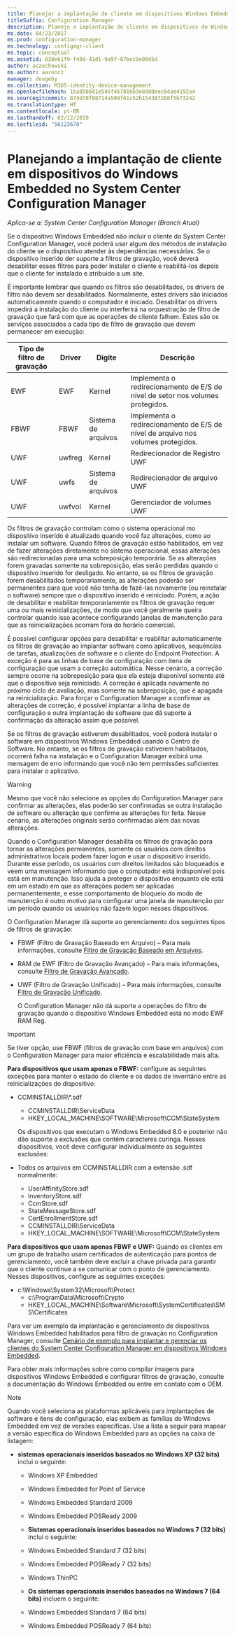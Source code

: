 ```yaml
---
title: Planejar a implantação de cliente em dispositivos Windows Embedded
titleSuffix: Configuration Manager
description: Planeje a implantação de cliente em dispositivos do Windows Embedded no System Center Configuration Manager.
ms.date: 04/23/2017
ms.prod: configuration-manager
ms.technology: configmgr-client
ms.topic: conceptual
ms.assetid: 038e61f9-f49d-41d1-9a9f-87bec9e00d5d
author: aczechowski
ms.author: aaroncz
manager: dougeby
ms.collection: M365-identity-device-management
ms.openlocfilehash: 1ba85b6d1e545f467816b3e8dddeec04ae4192a4
ms.sourcegitcommit: 874d78f08714a509f61c52b154387268f5b73242
ms.translationtype: HT
ms.contentlocale: pt-BR
ms.lasthandoff: 02/12/2019
ms.locfileid: "56123678"
---
```

# <a name="planning-for-client-deployment-to-windows-embedded-devices-in-system-center-configuration-manager"></a>Planejando a implantação de cliente em dispositivos do Windows Embedded no System Center Configuration Manager

*Aplica-se a: System Center Configuration Manager (Branch Atual)*

<a name="BKMK_DeployClientEmbedded"></a> Se o dispositivo Windows Embedded não incluir o cliente do System Center Configuration Manager, você poderá usar algum dos métodos de instalação do cliente se o dispositivo atender às dependências necessárias. Se o dispositivo inserido der suporte a filtros de gravação, você deverá desabilitar esses filtros para poder instalar o cliente e reabilitá-los depois que o cliente for instalado e atribuído a um site.  

 É importante lembrar que quando os filtros são desabilitados, os drivers de filtro não devem ser desabilitados. Normalmente, estes drivers são iniciados automaticamente quando o computador é iniciado. Desabilitar os drivers impedirá a instalação do cliente ou interferirá na orquestração de filtro de gravação que fará com que as operações de cliente falhem. Estes são os serviços associados a cada tipo de filtro de gravação que devem permanecer em execução:  

|Tipo de filtro de gravação|Driver|Digite|Descrição|  
|-----------------------|------------|----------|-----------------|  
|EWF|EWF|Kernel|Implementa o redirecionamento de E/S de nível de setor nos volumes protegidos.|  
|FBWF|FBWF|Sistema de arquivos|Implementa o redirecionamento de E/S de nível de arquivo nos volumes protegidos.|  
|UWF|uwfreg|Kernel|Redirecionador de Registro UWF|  
|UWF|uwfs|Sistema de arquivos|Redirecionador de arquivo UWF|  
|UWF|uwfvol|Kernel|Gerenciador de volumes UWF|  

 Os filtros de gravação controlam como o sistema operacional mo dispositivo inserido é atualizado quando você faz alterações, como ao instalar um software. Quando filtros de gravação estão habilitados, em vez de fazer alterações diretamente no sistema operacional, essas alterações são redirecionadas para uma sobreposição temporária. Se as alterações forem gravadas somente na sobreposição, elas serão perdidas quando o dispositivo inserido for desligado. No entanto, se os filtros de gravação forem desabilitados temporariamente, as alterações poderão ser permanentes para que você não tenha de fazê-las novamente (ou reinstalar o software) sempre que o dispositivo inserido é reiniciado. Porém, a ação de desabilitar e reabilitar temporariamente os filtros de gravação requer uma ou mais reinicializações, de modo que você geralmente queira controlar quando isso acontece configurando janelas de manutenção para que as reinicializações ocorram fora do horário comercial.  

 É possível configurar opções para desabilitar e reabilitar automaticamente os filtros de gravação ao implantar software como aplicativos, sequências de tarefas, atualizações de software e o cliente do Endpoint Protection. A exceção é para as linhas de base de configuração com itens de configuração que usam a correção automática. Nesse cenário, a correção sempre ocorre na sobreposição para que ela esteja disponível somente até que o dispositivo seja reiniciado. A correção é aplicada novamente no próximo ciclo de avaliação, mas somente na sobreposição, que é apagada na reinicialização. Para forçar o Configuration Manager a confirmar as alterações de correção, é possível implantar a linha de base de configuração e outra implantação de software que dá suporte à confirmação da alteração assim que possível.  

 Se os filtros de gravação estiverem desabilitados, você poderá instalar o software em dispositivos Windows Embedded usando o Centro de Software. No entanto, se os filtros de gravação estiverem habilitados, ocorrerá falha na instalação e o Configuration Manager exibirá uma mensagem de erro informando que você não tem permissões suficientes para instalar o aplicativo.  

> [!WARNING]  
>  Mesmo que você não selecione as opções do Configuration Manager para confirmar as alterações, elas poderão ser confirmadas se outra instalação de software ou alteração que confirme as alterações for feita. Nesse cenário, as alterações originais serão confirmadas além das novas alterações.  

 Quando o Configuration Manager desabilita os filtros de gravação para tornar as alterações permanentes, somente os usuários com direitos administrativos locais podem fazer logon e usar o dispositivo inserido. Durante esse período, os usuários com direitos limitados são bloqueados e veem uma mensagem informando que o computador está indisponível pois está em manutenção. Isso ajuda a proteger o dispositivo enquanto ele está em um estado em que as alterações podem ser aplicadas permanentemente, e esse comportamento de bloqueio do modo de manutenção é outro motivo para configurar uma janela de manutenção por um período quando os usuários não fazem logon nesses dispositivos.  

 O Configuration Manager dá suporte ao gerenciamento dos seguintes tipos de filtros de gravação:  

- FBWF (Filtro de Gravação Baseado em Arquivo) – Para mais informações, consulte [Filtro de Gravação Baseado em Arquivos](http://go.microsoft.com/fwlink/?LinkID=204717).  

- RAM de EWF (Filtro de Gravação Avançado) – Para mais informações, consulte [Filtro de Gravação Avançado](http://go.microsoft.com/fwlink/?LinkId=204718).  

- UWF (Filtro de Gravação Unificado) – Para mais informações, consulte [Filtro de Gravação Unificado](http://go.microsoft.com/fwlink/?LinkId=309236).  

  O Configuration Manager não dá suporte a operações do filtro de gravação quando o dispositivo Windows Embedded está no modo EWF RAM Reg.  

> [!IMPORTANT]
>  Se tiver opção, use FBWF (filtros de gravação com base em arquivos) com o Configuration Manager para maior eficiência e escalabilidade mais alta.
> 
> **Para dispositivos que usam apenas o FBWF:** configure as seguintes exceções para manter o estado do cliente e os dados de inventário entre as reinicializações do dispositivo:  
> 
> - CCMINSTALLDIR\\\*.sdf  
>   -   CCMINSTALLDIR\ServiceData  
>   -   HKEY_LOCAL_MACHINE\SOFTWARE\Microsoft\CCM\StateSystem  
> 
>   Os dispositivos que executam o Windows Embedded 8.0 e posterior não dão suporte a exclusões que contêm caracteres curinga. Nesses dispositivos, você deve configurar individualmente as seguintes exclusões:  
> 
> - Todos os arquivos em CCMINSTALLDIR com a extensão .sdf normalmente:  
> 
>   -   UserAffinityStore.sdf  
>   -   InventoryStore.sdf  
>   -   CcmStore.sdf  
>   -   StateMessageStore.sdf  
>   -   CertEnrollmentStore.sdf  
>   -   CCMINSTALLDIR\ServiceData  
>   -   HKEY_LOCAL_MACHINE\SOFTWARE\Microsoft\CCM\StateSystem  
> 
> **Para dispositivos que usam apenas FBWF e UWF:** Quando os clientes em um grupo de trabalho usam certificados de autenticação para pontos de gerenciamento, você também deve excluir a chave privada para garantir que o cliente continue a se comunicar com o ponto de gerenciamento. Nesses dispositivos, configure as seguintes exceções:  
> 
> - c:\Windows\System32\Microsoft\Protect  
>   -   c:\ProgramData\Microsoft\Crypto  
>   -   HKEY_LOCAL_MACHINE\Software\Microsoft\SystemCertificates\SMS\Certificates  

 Para ver um exemplo da implantação e gerenciamento de dispositivos Windows Embedded habilitados para filtro de gravação no Configuration Manager, consulte [Cenário de exemplo para implantar e gerenciar os clientes do System Center Configuration Manager em dispositivos Windows Embedded](../../../../core/clients/deploy/example-scenario-for-deploying-and-managing-clients-on-windows-embedded-devices.md).  

 Para obter mais informações sobre como compilar imagens para dispositivos Windows Embedded e configurar filtros de gravação, consulte a documentação do Windows Embedded ou entre em contato com o OEM.  

> [!NOTE]
>  Quando você seleciona as plataformas aplicáveis para implantações de software e itens de configuração, elas exibem as famílias do Windows Embedded em vez de versões específicas. Use a lista a seguir para mapear a versão específica do Windows Embedded para as opções na caixa de listagem:  
> 
> - **sistemas operacionais inseridos baseados no Windows XP (32 bits)** inclui o seguinte:  
> 
>   -   Windows XP Embedded  
>   -   Windows Embedded for Point of Service  
>   -   Windows Embedded Standard 2009  
>   -   Windows Embedded POSReady 2009  
>   -   **Sistemas operacionais inseridos baseados no Windows 7 (32 bits)** inclui o seguinte:  
> 
>   -   Windows Embedded Standard 7 (32 bits)  
>   -   Windows Embedded POSReady 7 (32 bits)  
>   -   Windows ThinPC  
>   -   **Os sistemas operacionais inseridos baseados no Windows 7 (64 bits)** incluem o seguinte:  
> 
>   -   Windows Embedded Standard 7 (64 bits)  
>   -   Windows Embedded POSReady 7 (64 bits)
